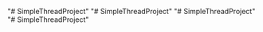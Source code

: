 "# SimpleThreadProject" 
"# SimpleThreadProject" 
"# SimpleThreadProject" 
"# SimpleThreadProject" 
